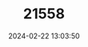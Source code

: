 ---
title: "21558"
category: "Teinopalpus imperialis"
draft: false
date: 2024-02-22 13:03:50
languages:
  English: ["Kaiser-i-Hind"]
---